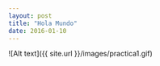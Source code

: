 ```yaml
---
layout: post
title: "Hola Mundo"
date: 2016-01-10
---
```


![Alt text]({{ site.url }}/images/practica1.gif)